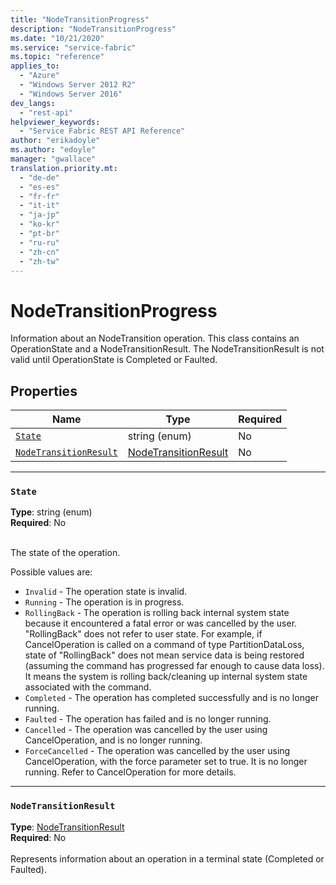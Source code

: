 ```yaml
---
title: "NodeTransitionProgress"
description: "NodeTransitionProgress"
ms.date: "10/21/2020"
ms.service: "service-fabric"
ms.topic: "reference"
applies_to: 
  - "Azure"
  - "Windows Server 2012 R2"
  - "Windows Server 2016"
dev_langs: 
  - "rest-api"
helpviewer_keywords: 
  - "Service Fabric REST API Reference"
author: "erikadoyle"
ms.author: "edoyle"
manager: "gwallace"
translation.priority.mt: 
  - "de-de"
  - "es-es"
  - "fr-fr"
  - "it-it"
  - "ja-jp"
  - "ko-kr"
  - "pt-br"
  - "ru-ru"
  - "zh-cn"
  - "zh-tw"
---
```

# NodeTransitionProgress

Information about an NodeTransition operation.  This class contains an OperationState and a NodeTransitionResult.  The NodeTransitionResult is not valid until OperationState
is Completed or Faulted.


## Properties
| Name | Type | Required |
| --- | --- | --- |
| [`State`](#state) | string (enum) | No |
| [`NodeTransitionResult`](#nodetransitionresult) | [NodeTransitionResult](sfclient-model-nodetransitionresult.md) | No |

____
### `State`
__Type__: string (enum) <br/>
__Required__: No<br/>
<br/>


The state of the operation.

Possible values are: 

  - `Invalid` - The operation state is invalid.
  - `Running` - The operation is in progress.
  - `RollingBack` - The operation is rolling back internal system state because it encountered a fatal error or was cancelled by the user.  "RollingBack"     does not refer to user state.  For example, if CancelOperation is called on a command of type PartitionDataLoss, state of "RollingBack" does not mean service data is being restored (assuming the command has progressed far enough to cause data loss). It means the system is rolling back/cleaning up internal system state associated with the command.
  - `Completed` - The operation has completed successfully and is no longer running.
  - `Faulted` - The operation has failed and is no longer running.
  - `Cancelled` - The operation was cancelled by the user using CancelOperation, and is no longer running.
  - `ForceCancelled` - The operation was cancelled by the user using CancelOperation, with the force parameter set to true.  It is no longer running.  Refer to CancelOperation for more details.



____
### `NodeTransitionResult`
__Type__: [NodeTransitionResult](sfclient-model-nodetransitionresult.md) <br/>
__Required__: No<br/>
<br/>
Represents information about an operation in a terminal state (Completed or Faulted).
